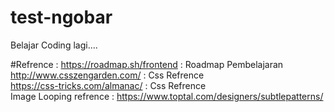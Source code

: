 # test-ngobar
Belajar Coding lagi....



#Refrence :
https://roadmap.sh/frontend : Roadmap Pembelajaran
<br>
http://www.csszengarden.com/ : Css Refrence
<br>
https://css-tricks.com/almanac/ : Css Refrence
<br>
Image Looping refrence : https://www.toptal.com/designers/subtlepatterns/
